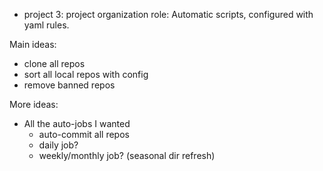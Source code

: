 - project 3: project organization
  role: Automatic scripts, configured with yaml rules.

Main ideas:
- clone all repos
- sort all local repos with config
- remove banned repos

More ideas:

- All the auto-jobs I wanted
    - auto-commit all repos
    - daily job?
    - weekly/monthly job? (seasonal dir refresh)